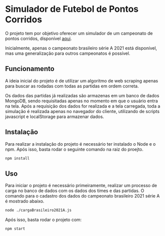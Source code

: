 # Simulador de Futebol de Pontos Corridos

O projeto tem por objetivo oferecer um simulador de um campeonato de pontos corridos, disponível [aqui](http://simuladorfutebolpontoscorridos-env.eba-y7azpjgm.us-east-2.elasticbeanstalk.com/).

Inicialmente, apenas o campeonato brasileiro série A 2021 está disponível, mas uma generalização para outros campeonatos é possível.

## Funcionamento
A ideia inicial do projeto é de utilizar um algoritmo de web scraping apenas para buscar as rodadas com todas as partidas em ordem correta. 

Os dados das partidas já realizadas são armazenas em um banco de dados MongoDB, sendo requisitadas apenas no momento em que o usuário entra na tela. Após a requisição dos dados for realizada e a tela carregada, toda a simulação é realizada apenas no navegador do cliente, utilizando de scripts javascript e localStorage para armazenar dados.

## Instalação

Para realizar a instalação do projeto é necessário ter instalado o Node e o npm. Após isso, basta rodar o seguinte comando na raiz do proejto.

```bash
npm install
```

## Uso

Para iniciar o projeto é necessário primeiramente, realizar um processo de carga no banco de dados com os dados dos times e das partidas. O comando para o cadastro dos dados do campeonato brasileiro 2021 série A é mostrado abaixo.

```bash
node ./cargaBrasileiro2021A.js
```

Após isso, basta rodar o projeto com:

```bash
npm start
```

